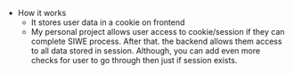   * How it works
    * It stores user data in a cookie on frontend
    * My personal project allows user access to cookie/session if they can complete SIWE process. After that. the backend allows them access to all data stored in session. Although, you can add even more checks for user to go through then just if session exists.